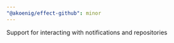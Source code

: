 ```yaml
---
"@akoenig/effect-github": minor
---
```


Support for interacting with notifications and repositories
